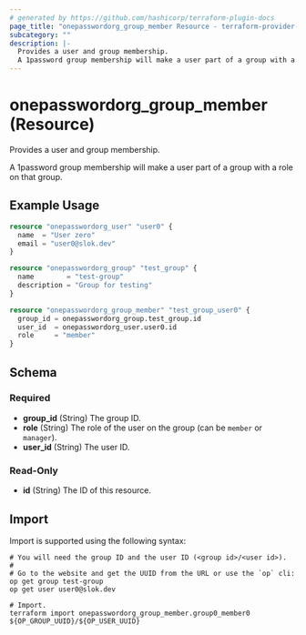 ```yaml
---
# generated by https://github.com/hashicorp/terraform-plugin-docs
page_title: "onepasswordorg_group_member Resource - terraform-provider-onepasswordorg"
subcategory: ""
description: |-
  Provides a user and group membership.
  A 1password group membership will make a user part of a group with a role on that group.
---
```


# onepasswordorg_group_member (Resource)

Provides a user and group membership.

A 1password group membership will make a user part of a group with a role on that group.

## Example Usage

```terraform
resource "onepasswordorg_user" "user0" {
  name  = "User zero"
  email = "user0@slok.dev"
}

resource "onepasswordorg_group" "test_group" {
  name        = "test-group"
  description = "Group for testing"
}

resource "onepasswordorg_group_member" "test_group_user0" {
  group_id = onepasswordorg_group.test_group.id
  user_id  = onepasswordorg_user.user0.id
  role     = "member"
}
```

<!-- schema generated by tfplugindocs -->
## Schema

### Required

- **group_id** (String) The group ID.
- **role** (String) The role of the user on the group (can be `member` or `manager`).
- **user_id** (String) The user ID.

### Read-Only

- **id** (String) The ID of this resource.

## Import

Import is supported using the following syntax:

```shell
# You will need the group ID and the user ID (<group id>/<user id>).
#
# Go to the website and get the UUID from the URL or use the `op` cli:
op get group test-group
op get user user0@slok.dev

# Import.
terraform import onepasswordorg_group_member.group0_member0 ${OP_GROUP_UUID}/${OP_USER_UUID}
```
